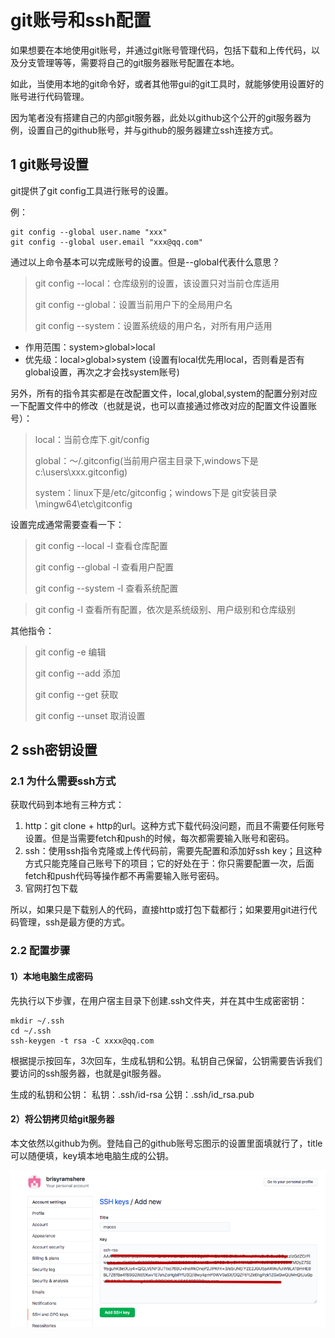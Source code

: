 # git账号和ssh配置

如果想要在本地使用git账号，并通过git账号管理代码，包括下载和上传代码，以及分支管理等等，需要将自己的git服务器账号配置在本地。

如此，当使用本地的git命令好，或者其他带gui的git工具时，就能够使用设置好的账号进行代码管理。

因为笔者没有搭建自己的内部git服务器，此处以github这个公开的git服务器为例，设置自己的github账号，并与github的服务器建立ssh连接方式。

## 1 git账号设置

git提供了git config工具进行账号的设置。

例：
```
git config --global user.name "xxx"
git config --global user.email "xxx@qq.com"
```
通过以上命令基本可以完成账号的设置。但是--global代表什么意思？

> git config --local：仓库级别的设置，该设置只对当前仓库适用
>
> git config --global：设置当前用户下的全局用户名
>
> git config --system：设置系统级的用户名，对所有用户适用

- 作用范围：system>global>local
- 优先级：local>global>system (设置有local优先用local，否则看是否有global设置，再次之才会找system账号)

另外，所有的指令其实都是在改配置文件，local,global,system的配置分别对应一下配置文件中的修改（也就是说，也可以直接通过修改对应的配置文件设置账号）：
>local：当前仓库下.git/config
>
>global：～/.gitconfig(当前用户宿主目录下,windows下是c:\users\xxx\.gitconfig)
>
>system：linux下是/etc/gitconfig；windows下是 git安装目录\mingw64\etc\gitconfig

设置完成通常需要查看一下：
>git config --local -l 查看仓库配置
>
>git config --global -l 查看用户配置
>
>git config --system -l 查看系统配置

>git config -l 查看所有配置，依次是系统级别、用户级别和仓库级别

其他指令：
>git config -e 编辑
>
>git config --add 添加
>
>git config --get 获取
>
>git config --unset 取消设置


## 2 ssh密钥设置

### 2.1 为什么需要ssh方式

获取代码到本地有三种方式：
1. http：git clone + http的url。这种方式下载代码没问题，而且不需要任何账号设置。但是当需要fetch和push的时候，每次都需要输入账号和密码。
2. ssh：使用ssh指令克隆或上传代码前，需要先配置和添加好ssh key；且这种方式只能克隆自己账号下的项目；它的好处在于：你只需要配置一次，后面fetch和push代码等操作都不再需要输入账号密码。
3. 官网打包下载

所以，如果只是下载别人的代码，直接http或打包下载都行；如果要用git进行代码管理，ssh是最方便的方式。

### 2.2 配置步骤

#### 1）本地电脑生成密码

先执行以下步骤，在用户宿主目录下创建.ssh文件夹，并在其中生成密密钥：
```
mkdir ~/.ssh
cd ~/.ssh
ssh-keygen -t rsa -C xxxx@qq.com
```
根据提示按回车，3次回车，生成私钥和公钥。私钥自己保留，公钥需要告诉我们要访问的ssh服务器，也就是git服务器。

生成的私钥和公钥：
私钥：.ssh/id-rsa
公钥：.ssh/id_rsa.pub

#### 2）将公钥拷贝给git服务器

本文依然以github为例。登陆自己的github账号忘图示的设置里面填就行了，title可以随便填，key填本地电脑生成的公钥。

![](./images/github公钥设置.png)
